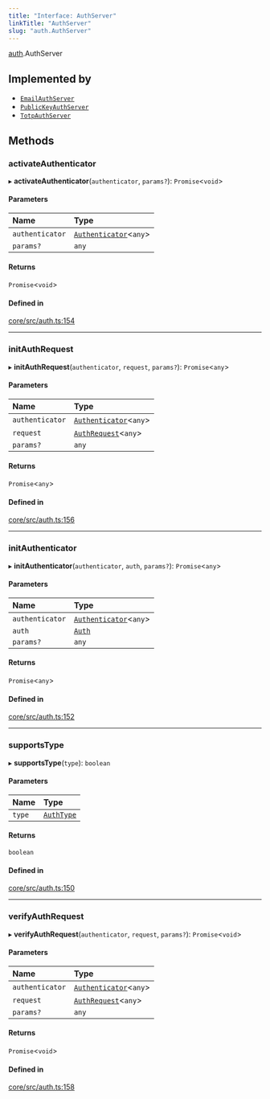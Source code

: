 ```yaml
---
title: "Interface: AuthServer"
linkTitle: "AuthServer"
slug: "auth.AuthServer"
---
```


[auth](../../modules/auth).AuthServer

## Implemented by

-   [`EmailAuthServer`](../../classes/auth_email.EmailAuthServer)
-   [`PublicKeyAuthServer`](../../classes/auth_public_key.PublicKeyAuthServer)
-   [`TotpAuthServer`](../../classes/auth_totp.TotpAuthServer)

## Methods

### activateAuthenticator

▸ **activateAuthenticator**(`authenticator`, `params?`): `Promise`<`void`\>

#### Parameters

| Name            | Type                                                        |
| :-------------- | :---------------------------------------------------------- |
| `authenticator` | [`Authenticator`](../../classes/auth.Authenticator)<`any`\> |
| `params?`       | `any`                                                       |

#### Returns

`Promise`<`void`\>

#### Defined in

[core/src/auth.ts:154](https://github.com/padloc/padloc/blob/b00eb4fd/packages/core/src/auth.ts#L154)

---

### initAuthRequest

▸ **initAuthRequest**(`authenticator`, `request`, `params?`): `Promise`<`any`\>

#### Parameters

| Name            | Type                                                        |
| :-------------- | :---------------------------------------------------------- |
| `authenticator` | [`Authenticator`](../../classes/auth.Authenticator)<`any`\> |
| `request`       | [`AuthRequest`](../../classes/auth.AuthRequest)<`any`\>     |
| `params?`       | `any`                                                       |

#### Returns

`Promise`<`any`\>

#### Defined in

[core/src/auth.ts:156](https://github.com/padloc/padloc/blob/b00eb4fd/packages/core/src/auth.ts#L156)

---

### initAuthenticator

▸ **initAuthenticator**(`authenticator`, `auth`, `params?`): `Promise`<`any`\>

#### Parameters

| Name            | Type                                                        |
| :-------------- | :---------------------------------------------------------- |
| `authenticator` | [`Authenticator`](../../classes/auth.Authenticator)<`any`\> |
| `auth`          | [`Auth`](../../classes/auth.Auth)                           |
| `params?`       | `any`                                                       |

#### Returns

`Promise`<`any`\>

#### Defined in

[core/src/auth.ts:152](https://github.com/padloc/padloc/blob/b00eb4fd/packages/core/src/auth.ts#L152)

---

### supportsType

▸ **supportsType**(`type`): `boolean`

#### Parameters

| Name   | Type                                    |
| :----- | :-------------------------------------- |
| `type` | [`AuthType`](../../enums/auth.AuthType) |

#### Returns

`boolean`

#### Defined in

[core/src/auth.ts:150](https://github.com/padloc/padloc/blob/b00eb4fd/packages/core/src/auth.ts#L150)

---

### verifyAuthRequest

▸ **verifyAuthRequest**(`authenticator`, `request`, `params?`):
`Promise`<`void`\>

#### Parameters

| Name            | Type                                                        |
| :-------------- | :---------------------------------------------------------- |
| `authenticator` | [`Authenticator`](../../classes/auth.Authenticator)<`any`\> |
| `request`       | [`AuthRequest`](../../classes/auth.AuthRequest)<`any`\>     |
| `params?`       | `any`                                                       |

#### Returns

`Promise`<`void`\>

#### Defined in

[core/src/auth.ts:158](https://github.com/padloc/padloc/blob/b00eb4fd/packages/core/src/auth.ts#L158)
